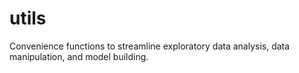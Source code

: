 # utils
Convenience functions to streamline exploratory data analysis, data manipulation, and model building.
